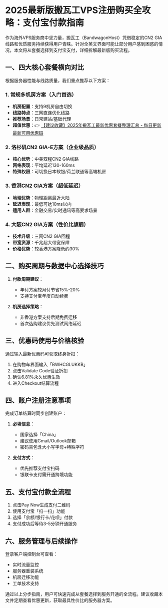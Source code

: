 # 2025最新版搬瓦工VPS注册购买全攻略：支付宝付款指南

作为海外VPS服务商中坚力量，搬瓦工（BandwagonHost）凭借稳定的CN2 GIA线路和优质服务持续获得用户青睐。针对全英文界面可能让部分用户感到困惑的情况，本文将从套餐选择到支付宝支付，详细拆解最新版购买流程。

## 一、四大核心套餐横向对比
根据服务器性能与线路质量，我们重点推荐以下方案：

### 1. 常规多机房方案（入门首选）
- **机房配置**：支持9机房自由切换
- **线路特点**：三网直连优化线路
- **推荐场景**：日常建站/基础代理
- **超值优惠**：👉 [【建议收藏】2025年搬瓦工最新优惠套餐整理汇总 - 每日更新最新可用优惠码](https://bit.ly/banwagon)

### 2. 洛杉矶CN2 GIA-E方案（企业级品质）
- **核心优势**：中美双程CN2 GIA线路
- **网络表现**：平均延迟130-160ms
- **特殊权限**：可切换日本软银/荷兰联通等高端机房

### 3. 香港CN2 GIA方案（超低延迟）
- **地理优势**：物理距离最近大陆
- **延迟表现**：最低可达10ms以内
- **适用人群**：金融交易/实时通讯等高要求场景

### 4. 大阪CN2 GIA方案（性价比旗舰）
- **技术升级**：三网CN2 GIA回程
- **带宽资源**：千兆超大带宽保障
- **价格优势**：较香港方案降低约30%

## 二、购买周期与数据中心选择技巧
1. **付款周期建议**：
   - 年付方案较月付节省15%-20%
   - 支持支付宝年度自动续费

2. **机房选择策略**：
   - 非香港方案支持后期免费迁移
   - 首次选购建议优先测试网络延迟

## 三、优惠码使用与价格核验
通过输入最新优惠码可获取终身折扣：
1. 在购物车界面输入「BWHCGLUKKB」
2. 点击Validate Code验证折扣
3. 确认6.81%永久优惠生效
4. 进入Checkout结算流程

## 四、账户注册注意事项
完成订单结算时同步创建账户：
1. **必填信息**：
   - 国家选择「China」
   - 建议使用Gmail/Outlook邮箱
   - 密码需包含大小写字母+特殊字符

2. **支付方式**：
   - 优先推荐支付宝扫码
   - 银联卡支付需开通跨境功能

## 五、支付宝付款全流程
1. 点击Pay Now生成支付二维码
2. 使用支付宝「扫一扫」功能
3. 选择「余额/银行卡/花呗」付款
4. 支付成功后等待3-5分钟开通服务

## 六、服务管理与后续操作
登录客户端控制台可查看：
- 实时流量监控
- 服务器重装系统
- 机房迁移功能
- 工单技术支持

通过以上分步指南，用户可快速完成从套餐选择到服务开通的全流程。建议收藏本文并定期查看优惠更新，获取最具性价比的服务器方案。